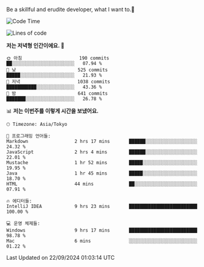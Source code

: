 Be a skillful and erudite developer, what I want to.👶

<!--START_SECTION:waka-->
![Code Time](http://img.shields.io/badge/Code%20Time-1%2C279%20hrs%2047%20mins-blue)

![Lines of code](https://img.shields.io/badge/%EC%A0%80%EB%8A%94%20%EC%97%AC%ED%83%9C%EA%B9%8C%EC%A7%80%20-878.2%20thousand%20%EC%A4%84%EC%9D%98%20%EC%BD%94%EB%93%9C%EB%A5%BC%20%EC%9E%91%EC%84%B1%ED%96%88%EC%96%B4%EC%9A%94.-blue)

**저는 저녁형 인간이에요. 🦉** 

```text
🌞 아침                     190 commits         ██░░░░░░░░░░░░░░░░░░░░░░░   07.94 % 
🌆 낮　                     525 commits         █████░░░░░░░░░░░░░░░░░░░░   21.93 % 
🌃 저녁                     1038 commits        ███████████░░░░░░░░░░░░░░   43.36 % 
🌙 밤　                     641 commits         ███████░░░░░░░░░░░░░░░░░░   26.78 % 
```


📊 **저는 이번주를 이렇게 시간을 보냈어요.** 

```text
🕑︎ Timezone: Asia/Tokyo

💬 프로그래밍 언어들: 
Markdown                 2 hrs 17 mins       ██████░░░░░░░░░░░░░░░░░░░   24.32 % 
JavaScript               2 hrs 4 mins        ██████░░░░░░░░░░░░░░░░░░░   22.01 % 
Mustache                 1 hr 52 mins        █████░░░░░░░░░░░░░░░░░░░░   19.95 % 
Java                     1 hr 45 mins        █████░░░░░░░░░░░░░░░░░░░░   18.70 % 
HTML                     44 mins             ██░░░░░░░░░░░░░░░░░░░░░░░   07.91 % 

🔥 에디터들: 
IntelliJ IDEA            9 hrs 23 mins       █████████████████████████   100.00 % 

💻 운영 체제들: 
Windows                  9 hrs 17 mins       █████████████████████████   98.78 % 
Mac                      6 mins              ░░░░░░░░░░░░░░░░░░░░░░░░░   01.22 % 
```


 Last Updated on 22/09/2024 01:03:14 UTC
<!--END_SECTION:waka-->
